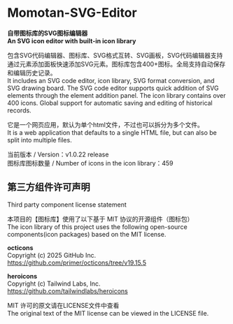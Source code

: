# Momotan-SVG-Editor
**自带图标库的SVG图标编辑器**  
**An SVG icon editor with built-in icon library**  
  
包含SVG代码编辑器、图标库、SVG格式互转、SVG画板，SVG代码编辑器支持通过元素添加面板快速添加SVG元素。图标库包含400+图标。全局支持自动保存和编辑历史记录。  
It includes an SVG code editor, icon library, SVG format conversion, and SVG drawing board. The SVG code editor supports quick addition of SVG elements through the element addition panel. The icon library contains over 400 icons. Global support for automatic saving and editing of historical records.  
  
它是一个网页应用，默认为单个html文件，不过也可以拆分为多个文件。  
It is a web application that defaults to a single HTML file, but can also be split into multiple files.  
  
当前版本 / Version：v1.0.22 release  
图标库图标数量 / Number of icons in the icon library：459  
  
## 第三方组件许可声明  
Third party component license statement  
  
本项目的【图标库】使用了以下基于 MIT 协议的开源组件（图标包）  
The icon library of this project uses the following open-source components(icon packages) based on the MIT license.  

**octicons**  
Copyright (c) 2025 GitHub Inc.  
https://github.com/primer/octicons/tree/v19.15.5  
  
**heroicons**  
Copyright (c) Tailwind Labs, Inc.  
https://github.com/tailwindlabs/heroicons  
  
MIT 许可的原文请在LICENSE文件中查看  
The original text of the MIT license can be viewed in the LICENSE file.  
